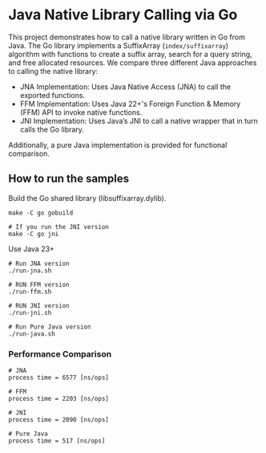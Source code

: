 # Java Native Library Calling via Go

This project demonstrates how to call a native library written in Go from Java. The Go library implements a SuffixArray (`index/suffixarray`) algorithm with functions to create a suffix array, search for a query string, and free allocated resources. We compare three different Java approaches to calling the native library:

* JNA Implementation: Uses Java Native Access (JNA) to call the exported functions.
* FFM Implementation: Uses Java 22+'s Foreign Function & Memory (FFM) API to invoke native functions.
* JNI Implementation: Uses Java’s JNI to call a native wrapper that in turn calls the Go library.

Additionally, a pure Java implementation is provided for functional comparison.

## How to run the samples

Build the Go shared library (libsuffixarray.dylib).

```
make -C go gobuild

# If you run the JNI version
make -C go jni
```

Use Java 23+

```
# Run JNA version
./run-jna.sh

# RUN FFM version
./run-ffm.sh

# RUN JNI version
./run-jni.sh

# Run Pure Java version
./run-java.sh
```

### Performance Comparison

```
# JNA
process time = 6577 [ns/ops]

# FFM
process time = 2203 [ns/ops]

# JNI
process time = 2090 [ns/ops]

# Pure Java
process time = 517 [ns/ops]
```